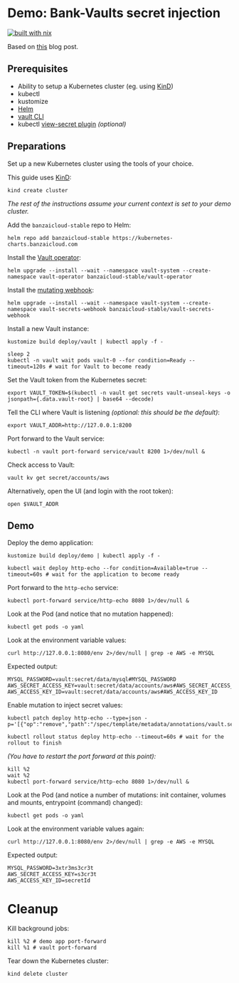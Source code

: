 # Demo: Bank-Vaults secret injection

[![built with nix](https://builtwithnix.org/badge.svg)](https://builtwithnix.org)

Based on [this](https://web.archive.org/web/20230426101859/https://banzaicloud.com/blog/inject-secrets-into-pods-vault-revisited/) blog post.

## Prerequisites

- Ability to setup a Kubernetes cluster (eg. using [KinD](https://kind.sigs.k8s.io/))
- kubectl
- kustomize
- [Helm](https://helm.sh/)
- [vault CLI](https://developer.hashicorp.com/vault/downloads)
- kubectl [view-secret plugin](https://github.com/elsesiy/kubectl-view-secret) _(optional)_

## Preparations

Set up a new Kubernetes cluster using the tools of your choice.

This guide uses [KinD](https://kind.sigs.k8s.io/):

```shell
kind create cluster
```

_The rest of the instructions assume your current context is set to your demo cluster._

Add the `banzaicloud-stable` repo to Helm:

```shell
helm repo add banzaicloud-stable https://kubernetes-charts.banzaicloud.com
```

Install the [Vault operator](https://bank-vaults.dev/docs/operator/):

```shell
helm upgrade --install --wait --namespace vault-system --create-namespace vault-operator banzaicloud-stable/vault-operator
```

Install the [mutating webhook](https://bank-vaults.dev/docs/mutating-webhook/):

```shell
helm upgrade --install --wait --namespace vault-system --create-namespace vault-secrets-webhook banzaicloud-stable/vault-secrets-webhook
```

Install a new Vault instance:

```shell
kustomize build deploy/vault | kubectl apply -f -

sleep 2
kubectl -n vault wait pods vault-0 --for condition=Ready --timeout=120s # wait for Vault to become ready
```

Set the Vault token from the Kubernetes secret:

```shell
export VAULT_TOKEN=$(kubectl -n vault get secrets vault-unseal-keys -o jsonpath={.data.vault-root} | base64 --decode)
```

Tell the CLI where Vault is listening _(optional: this should be the default)_:

```shell
export VAULT_ADDR=http://127.0.0.1:8200
```

Port forward to the Vault service:

```shell
kubectl -n vault port-forward service/vault 8200 1>/dev/null &
```

Check access to Vault:

```shell
vault kv get secret/accounts/aws
```

Alternatively, open the UI (and login with the root token):

```shell
open $VAULT_ADDR
```

## Demo

Deploy the demo application:

```shell
kustomize build deploy/demo | kubectl apply -f -

kubectl wait deploy http-echo --for condition=Available=true --timeout=60s # wait for the application to become ready
```

Port forward to the `http-echo` service:

```shell
kubectl port-forward service/http-echo 8080 1>/dev/null &
```

Look at the Pod (and notice that no mutation happened):

```shell
kubectl get pods -o yaml
```

Look at the environment variable values:

```shell
curl http://127.0.0.1:8080/env 2>/dev/null | grep -e AWS -e MYSQL
```

Expected output:
```
MYSQL_PASSWORD=vault:secret/data/mysql#MYSQL_PASSWORD
AWS_SECRET_ACCESS_KEY=vault:secret/data/accounts/aws#AWS_SECRET_ACCESS_KEY
AWS_ACCESS_KEY_ID=vault:secret/data/accounts/aws#AWS_ACCESS_KEY_ID
```

Enable mutation to inject secret values:

```shell
kubectl patch deploy http-echo --type=json -p='[{"op":"remove","path":"/spec/template/metadata/annotations/vault.security.banzaicloud.io~1mutate"}]'

kubectl rollout status deploy http-echo --timeout=60s # wait for the rollout to finish
```

_(You have to restart the port forward at this point):_

```shell
kill %2
wait %2
kubectl port-forward service/http-echo 8080 1>/dev/null &
```

Look at the Pod (and notice a number of mutations: init container, volumes and mounts, entrypoint (command) changed):

```shell
kubectl get pods -o yaml
```

Look at the environment variable values again:

```shell
curl http://127.0.0.1:8080/env 2>/dev/null | grep -e AWS -e MYSQL
```

Expected output:
```
MYSQL_PASSWORD=3xtr3ms3cr3t
AWS_SECRET_ACCESS_KEY=s3cr3t
AWS_ACCESS_KEY_ID=secretId
```

# Cleanup

Kill background jobs:

```shell
kill %2 # demo app port-forward
kill %1 # vault port-forward
```

Tear down the Kubernetes cluster:

```shell
kind delete cluster
```

